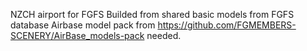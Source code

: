 NZCH airport for FGFS 
Builded from shared basic models from FGFS database 
Airbase model pack from https://github.com/FGMEMBERS-SCENERY/AirBase_models-pack needed.
